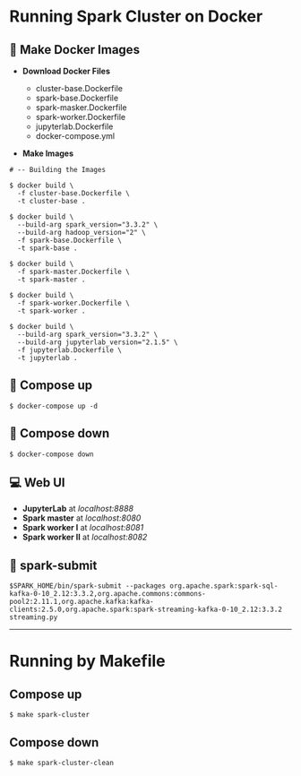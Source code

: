 # Running Spark Cluster on Docker

## 🌟 Make Docker Images
- **Download Docker Files**
   - cluster-base.Dockerfile
   - spark-base.Dockerfile
   - spark-masker.Dockerfile
   - spark-worker.Dockerfile
   - jupyterlab.Dockerfile
   - docker-compose.yml

- **Make Images**
```shell
# -- Building the Images

$ docker build \
  -f cluster-base.Dockerfile \
  -t cluster-base .

$ docker build \
  --build-arg spark_version="3.3.2" \
  --build-arg hadoop_version="2" \
  -f spark-base.Dockerfile \
  -t spark-base .

$ docker build \
  -f spark-master.Dockerfile \
  -t spark-master .

$ docker build \
  -f spark-worker.Dockerfile \
  -t spark-worker .

$ docker build \
  --build-arg spark_version="3.3.2" \
  --build-arg jupyterlab_version="2.1.5" \
  -f jupyterlab.Dockerfile \
  -t jupyterlab .
```

## 🌟 Compose up
```shell
$ docker-compose up -d
```

## 🌟 Compose down
```shell
$ docker-compose down
```

## :computer: Web UI
- **JupyterLab** at *localhost:8888*
- **Spark master** at *localhost:8080*
- **Spark worker I** at *localhost:8081*
- **Spark worker II** at *localhost:8082*

## 📝 spark-submit
```
$SPARK_HOME/bin/spark-submit --packages org.apache.spark:spark-sql-kafka-0-10_2.12:3.3.2,org.apache.commons:commons-pool2:2.11.1,org.apache.kafka:kafka-clients:2.5.0,org.apache.spark:spark-streaming-kafka-0-10_2.12:3.3.2 streaming.py 
```

---

# Running by Makefile
## Compose up
```shell
$ make spark-cluster
```

## Compose down
```shell
$ make spark-cluster-clean
```
